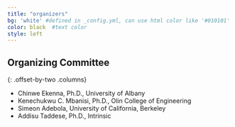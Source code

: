 ```yaml
---
title: "organizers"
bg: 'white' #defined in _config.yml, can use html color like '#010101'
color: black  #text color
style: left
---
```


## Organizing Committee

{: .offset-by-two .columns}
- Chinwe Ekenna, Ph.D., University of Albany
- Kenechukwu C. Mbanisi, Ph.D., Olin College of Engineering
- Simeon Adebola, University of California, Berkeley
- Addisu Taddese, Ph.D., Intrinsic
